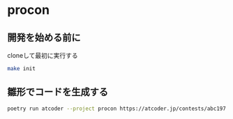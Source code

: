 # procon

## 開発を始める前に

cloneして最初に実行する

```bash
make init
```


## 雛形でコードを生成する

```bash
poetry run atcoder --project procon https://atcoder.jp/contests/abc197
```
